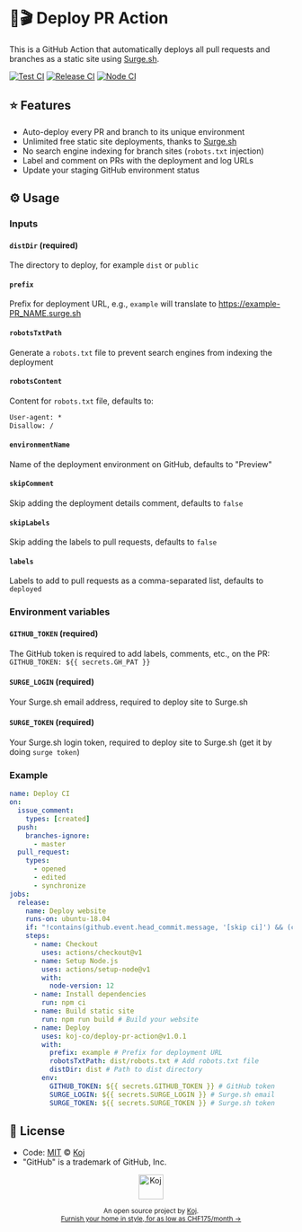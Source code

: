 # 🚀🎬 Deploy PR Action

This is a GitHub Action that automatically deploys all pull requests and branches as a static site using [Surge.sh](https://surge.sh).

[![Test CI](https://github.com/koj-co/deploy-pr-action/workflows/Test%20CI/badge.svg)](https://github.com/koj-co/deploy-pr-action/actions?query=workflow%3A%22Test+CI%22)
[![Release CI](https://github.com/koj-co/deploy-pr-action/workflows/Release%20CI/badge.svg)](https://github.com/koj-co/deploy-pr-action/actions?query=workflow%3A%22Release+CI%22)
[![Node CI](https://github.com/koj-co/deploy-pr-action/workflows/Node%20CI/badge.svg)](https://github.com/koj-co/deploy-pr-action/actions?query=workflow%3A%22Node+CI%22)

## ⭐ Features

- Auto-deploy every PR and branch to its unique environment
- Unlimited free static site deployments, thanks to [Surge.sh](https://surge.sh)
- No search engine indexing for branch sites (`robots.txt` injection)
- Label and comment on PRs with the deployment and log URLs
- Update your staging GitHub environment status

## ⚙️ Usage

### Inputs

#### `distDir` (required)

The directory to deploy, for example `dist` or `public`

#### `prefix`

Prefix for deployment URL, e.g., `example` will translate to https://example-PR_NAME.surge.sh

#### `robotsTxtPath`

Generate a `robots.txt` file to prevent search engines from indexing the deployment

#### `robotsContent`

Content for `robots.txt` file, defaults to:

```txt
User-agent: *
Disallow: /
```

#### `environmentName`

Name of the deployment environment on GitHub, defaults to "Preview"

#### `skipComment`

Skip adding the deployment details comment, defaults to `false`

#### `skipLabels`

Skip adding the labels to pull requests, defaults to `false`

#### `labels`

Labels to add to pull requests as a comma-separated list, defaults to `deployed`

### Environment variables

#### `GITHUB_TOKEN` (required)

The GitHub token is required to add labels, comments, etc., on the PR: `GITHUB_TOKEN: ${{ secrets.GH_PAT }}`

#### `SURGE_LOGIN` (required)

Your Surge.sh email address, required to deploy site to Surge.sh

#### `SURGE_TOKEN` (required)

Your Surge.sh login token, required to deploy site to Surge.sh (get it by doing `surge token`)

### Example

```yaml
name: Deploy CI
on:
  issue_comment:
    types: [created]
  push:
    branches-ignore:
      - master
  pull_request:
    types:
      - opened
      - edited
      - synchronize
jobs:
  release:
    name: Deploy website
    runs-on: ubuntu-18.04
    if: "!contains(github.event.head_commit.message, '[skip ci]') && (contains(github.event.comment.body, 'Deploy') || contains(github.event.comment.body, 'deploy') || github.event_name == 'push' || github.event_name == 'pull_request')"
    steps:
      - name: Checkout
        uses: actions/checkout@v1
      - name: Setup Node.js
        uses: actions/setup-node@v1
        with:
          node-version: 12
      - name: Install dependencies
        run: npm ci
      - name: Build static site
        run: npm run build # Build your website
      - name: Deploy
        uses: koj-co/deploy-pr-action@v1.0.1
        with:
          prefix: example # Prefix for deployment URL
          robotsTxtPath: dist/robots.txt # Add robots.txt file
          distDir: dist # Path to dist directory
        env:
          GITHUB_TOKEN: ${{ secrets.GITHUB_TOKEN }} # GitHub token
          SURGE_LOGIN: ${{ secrets.SURGE_LOGIN }} # Surge.sh email
          SURGE_TOKEN: ${{ secrets.SURGE_TOKEN }} # Surge.sh token
```

## 📄 License

- Code: [MIT](./LICENSE) © [Koj](https://koj.co)
- "GitHub" is a trademark of GitHub, Inc.

<p align="center">
  <a href="https://koj.co">
    <img width="44" alt="Koj" src="https://kojcdn.com/v1598284251/website-v2/koj-github-footer_m089ze.svg">
  </a>
</p>
<p align="center">
  <sub>An open source project by <a href="https://koj.co">Koj</a>. <br> <a href="https://koj.co">Furnish your home in style, for as low as CHF175/month →</a></sub>
</p>
